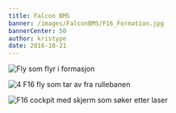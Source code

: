 ```yaml
---
title: Falcon BMS
banner: /images/FalconBMS/F16_Formation.jpg
bannerCenter: 50
author: kristype
date: 2016-10-21
---
```


![Fly som flyr i formasjon](/images/FalconBMS/F16_Formation2.jpg 'Øve på å fly i formasjon')

![4 F16 fly som tar av fra rullebanen](/images/FalconBMS/F16_Group_TakeOff.jpg 'Group take off')

![F16 cockpit med skjerm som søker etter laser](/images/FalconBMS/F16_LTRCK.jpg 'Falcon BMS Formation')
